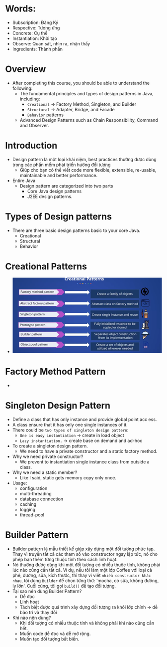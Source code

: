 # Words:
- Subscription: Đăng Ký 
- Respective: Tương ứng
- Concrete: Cụ thể
- Instantiation: Khởi tạo
- Observe: Quan sát, nhìn ra, nhận thấy 
- Ingredients: Thành phần
# Overview
- After completing this course, you should be able to understand the following:
  - The fundamental principles and types of design patterns in Java, including:
    - `Creational` -> Factory Method, Singleton, and Builder
    - `Structural` -> Adapter, Bridge, and Facade
    - `Behavior` patterns
  - Advanced Design Patterns such as Chain Responsibility, Command and Observer.

# Introduction
- Design pattern là một loại khái niệm, best practices thường được dùng trong các phần mềm phát triển hướng đối tượng
  - Giúp cho bạn có thể viết code more flexible, extensible, re-usable, maintainable and better performance.
- Entire Java
  - Design pattern are categorized into two parts
    - Core Java design patterns
    - J2EE design patterns. 
# Types of Design patterns
- There are three basic design patterns basic to your core Java.
  - Creational
  - Structural
  - Behavior
# Creational Patterns
- ![img.png](img.png)
# Factory Method Pattern
- 
# Singleton Design Pattern 
- Define a class that has only instance and provide global point acc ess.
- A class ensure that it has only one single instances of it.
- There could be `two types of singleton design pattern`:
  - `One is easy instantiation` -> create in load object
  - `Lazy instantiation.` -> create base on demand and ad-hoc
- To create a singleton design pattern.
  - We need to have a private constructor and a static factory method. 
- Why we need private constructor?
  - We prevent to instantiation single instance class from outside a class.
- Why we need a static member?
  - Like I said, static gets memory copy only once.
- Usage:
  - configuration
  - multi-threading
  - database connection
  - caching
  - logging
  - thread-pool
# Builder Pattern 
- Builder pattern là mẫu thiết kế giúp xây dựng một đối tượng phức tạp. Thay vì truyền tất cả các tham số vào constructor ngay lập tức, nó cho phép bạn thêm từng thuộc tính theo cách linh hoạt.
- Nó thường được dùng khi một đối tượng có nhiều thuộc tính, không phải lúc nào cũng cần tất cả. Ví dụ, nếu tôi làm một lớp Coffee với loại cà phê, đường, sữa, kích thước, thì thay vì viết `nhiều constructor khác nhau`, tôi dùng `Builder` để chọn từng thứ: 'mocha, có sữa, không đường, ly lớn'. Cuối cùng, tôi gọi `build()` để tạo đối tượng.
- Tại sao nên dùng Builder Pattern? 
  - Dễ đọc
  - Linh hoạt
  - Tách biệt được quá trình xây dựng đối tượng ra khỏi lớp chính -> dễ bảo trì và thay đổi
- Khi nào nên dùng? 
  - Khi đối tượng có nhiều thuộc tính và không phải khi nào cũng cần hết.
  - Muốn code dễ đọc và dễ mở rộng.
  - Muốn tạo đối tượng bất biến.
